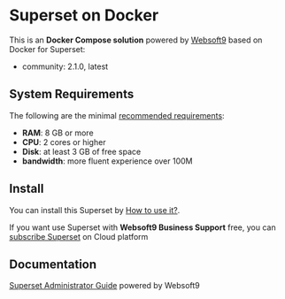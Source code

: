 # Superset on Docker  

This is an **Docker Compose solution** powered by [Websoft9](https://www.websoft9.com) based on Docker for Superset:


 - community:  2.1.0, latest


## System Requirements

The following are the minimal [recommended requirements](https://superset.apache.org/docs/installation/installing-superset-using-docker-compose):

* **RAM**: 8 GB or more
* **CPU**: 2 cores or higher
* **Disk**: at least 3 GB of free space
* **bandwidth**: more fluent experience over 100M  

## Install

You can install this Superset by [How to use it?](https://github.com/Websoft9/docker-library#how-to-use-it).   

If you want use Superset with **Websoft9 Business Support** free, you can [subscribe Superset](https://www.websoft9.com/apps) on Cloud platform

## Documentation

[Superset Administrator Guide](https://support.websoft9.com/docs/superset) powered by Websoft9